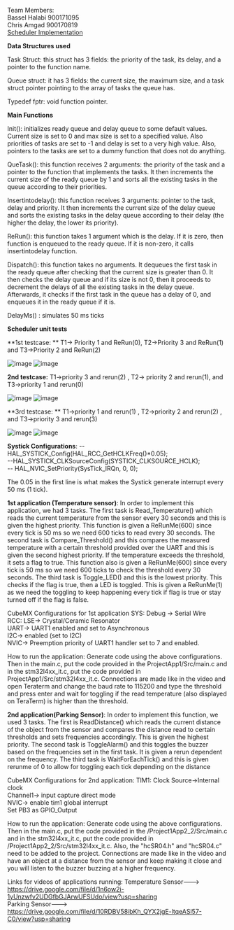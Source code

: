 Team Members: <br /> Bassel Halabi 900171095 <br />
              Chris Amgad 900170819 <br />
<u> Scheduler Implementation </u>

**Data Structures used**

Task Struct:  this struct has 3 fields: the priority of the task, its delay, and a pointer to the function name.

Queue struct: it has 3 fields: the current size, the maximum size, and a task struct pointer pointing to the array of tasks the queue has.

Typedef fptr: void function pointer.


**Main Functions**

Init(): initializes ready queue and delay queue to some default values. Current size is set to 0 and max size is set to a specified value. Also priorities of tasks are set to -1 and delay is set to a very high value. Also, pointers to the tasks are set to a dummy function that does not do anything.

QueTask(): this function receives 2 arguments: the priority of the task and a pointer to the function that implements the tasks. It then increments the current size of the ready queue by 1 and sorts all the existing tasks in the queue according to their priorities. 

Insertintodelay(): this function receives 3 arguments: pointer to the task, delay and priority. It then increments the current size of the delay queue and sorts the existing tasks in the delay queue according to their delay (the higher the delay, the lower its priority). 

ReRun(): this function takes 1 argument which is the delay. If it is zero, then function is enqueued to the ready queue. If it is non-zero, it calls insertintodelay function.

Dispatch(): this function takes no arguments. It dequeues the first task in the ready queue after checking that the current size is greater than 0. It then checks the delay queue and if its size is not 0, then it proceeds to decrement the delays of all the existing tasks in the delay queue. Afterwards, it checks if the first task in the queue has a delay of 0, and enqueues it in the ready queue if it is.

DelayMs() : simulates 50 ms ticks

**Scheduler unit tests**

**1st testcase: **
T1-> Priority 1 and ReRun(0), T2->Priority 3 and ReRun(1) and T3->Priority 2 and ReRun(2)


![image](https://user-images.githubusercontent.com/45502245/114321546-991a6c00-9b1b-11eb-9744-731f82c9dde9.png)
![image](https://user-images.githubusercontent.com/45502245/114321558-a9cae200-9b1b-11eb-9509-78f921cf6ee6.png)

**2nd testcase:** 
T1->priority 3 and rerun(2) , T2-> priority 2 and rerun(1), and T3->priority 1 and rerun(0)

![image](https://user-images.githubusercontent.com/45502245/114321580-d41c9f80-9b1b-11eb-9f5b-613f8d2a8060.png)
![image](https://user-images.githubusercontent.com/45502245/114321588-e0a0f800-9b1b-11eb-937e-746fa486164c.png)



**3rd testcase: **
T1->priority 1 and rerun(1) , T2->priority 2 and rerun(2) , and T3->priority 3 and rerun(3)

![image](https://user-images.githubusercontent.com/45502245/114321601-f57d8b80-9b1b-11eb-956b-54bc6fd94ea8.png) 
![image](https://user-images.githubusercontent.com/45502245/114321620-0e863c80-9b1c-11eb-9d65-2d82e21d4b10.png)


**Systick Configurations**:
--HAL_SYSTICK_Config(HAL_RCC_GetHCLKFreq()*0.05); <br />
--HAL_SYSTICK_CLKSourceConfig(SYSTICK_CLKSOURCE_HCLK); <br />
-- HAL_NVIC_SetPriority(SysTick_IRQn, 0, 0); <br />

The 0.05 in the first line is what makes the Systick generate interrupt every 50 ms (1 tick).


**1st application (Temperature sensor)**: In order to implement this application, we had 3 tasks. The first task is Read_Temperature() which reads the current temperature from the sensor every 30 seconds and this is given the highest priority. This function is given a ReRunMe(600) since every tick is 50 ms so we need 600 ticks to read every 30 seconds. The second task is Compare_Threshold() and this compares the measured temperature with a certain threshold provided over the UART and this is given the second highest priority. If the temperature exceeds the threshold, it sets a flag to true. This function also is given a ReRunMe(600) since every tick is 50 ms so we need 600 ticks to check the threshold every 30 seconds. The third task is Toggle_LED() and this is the lowest priority. This checks if the flag is true, then a LED is toggled. This is given a ReRunMe(1) as we need the toggling to keep happening every tick if flag is true or stay turned off if the flag is false.

CubeMX Configurations for 1st application
SYS: Debug -> Serial Wire <br />
RCC: LSE-> Crystal/Ceramic Resonator <br />
UART-> UART1 enabled and set to Asynchronous <br />
I2C-> enabled (set to I2C) <br />
NVIC-> Preemption priority of UART1 handler set to 7 and enabled.

How to run the application: Generate code using the above configurations. Then in the main.c, put the code provided in the ProjectApp1/Src/main.c and in the stm32l4xx_it.c, put the code provided in ProjectApp1/Src/stm32l4xx_it.c. Connections are made like in the video and open Teraterm and change the baud rate to 115200 and type the threshold and press enter and wait for toggling if the read temperature (also displayed on TeraTerm) is higher than the threshold. 



**2nd application(Parking Sensor)**: In order to implement this function, we used 3 tasks. The first is ReadDistance() which reads the current distance of the object from the sensor and compares the distance read to certain thresholds and sets frequencies accordingly. This is given the highest priority. The second task is ToggleAlarm() and this toggles the buzzer based on the frequencies set in the first task. It is given a rerun dependent on the frequency. The third task is WaitForEachTick() and this is given rerunme of 0 to allow for toggling each tick depending on the distance 

CubeMX Configurations for 2nd application:
TIM1: Clock Source->Internal clock <br />
Channel1-> input capture direct mode <br />
NVIC-> enable tim1 global interrupt <br />
Set PB3 as GPIO_Output <br />

How to run the application: Generate code using the above configurations. Then in the main.c, put the code provided in the /Project1App2_2/Src/main.c and in the stm32l4xx_it.c, put the code provided in /Project1App2_2/Src/stm32l4xx_it.c. Also, the "hcSR04.h" and "hcSR04.c" need to be added to the project. Connections are made like in the video and have an object at a distance from the sensor and keep making it close and you will listen to the buzzer buzzing at a higher frequency. 


Links for videos of applications running:
Temperature Sensor---> https://drive.google.com/file/d/1n6ow2i-1yUnzwfv2UDGfbGJArwUFSUdo/view?usp=sharing <br />
Parking Sensor---> https://drive.google.com/file/d/10RDBV58ibKh_QYX2jgE-ltqeASl57-C0/view?usp=sharing












